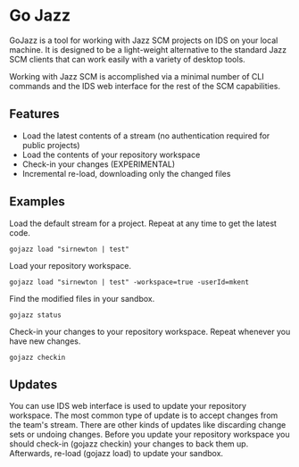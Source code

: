 # Go Jazz

GoJazz is a tool for working with Jazz SCM projects on IDS on your local machine.
It is designed to be a light-weight alternative to the standard Jazz SCM clients
that can work easily with a variety of desktop tools.

Working with Jazz SCM is accomplished via a minimal number of CLI commands and
 the IDS web interface for the rest of the SCM capabilities.

## Features

+  Load the latest contents of a stream (no authentication required for public projects)
+  Load the contents of your repository workspace
+  Check-in your changes (EXPERIMENTAL)
+  Incremental re-load, downloading only the changed files

## Examples

Load the default stream for a project. Repeat at any time to get the latest code.

`gojazz load "sirnewton | test"`

Load your repository workspace.

`gojazz load "sirnewton | test" -workspace=true -userId=mkent`

Find the modified files in your sandbox.

`gojazz status`

Check-in your changes to your repository workspace. Repeat whenever you have new changes.

`gojazz checkin`

## Updates

You can use IDS web interface is used to update your repository workspace.
The most common type of update is to accept changes from the team's stream.
There are other kinds of updates like discarding change sets or undoing changes.
Before you update your repository workspace you should check-in (gojazz checkin) your changes
to back them up. Afterwards, re-load (gojazz load) to update your sandbox.

